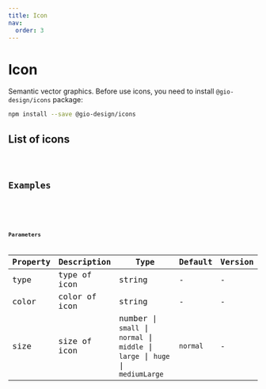```yaml
---
title: Icon
nav:
  order: 3
---
```


# Icon
Semantic vector graphics. Before use icons, you need to install `@gio-design/icons` package:
```bash
npm install --save @gio-design/icons
```

## List of icons
<code src="./iconDemos/list.tsx" inline />

## Examples
<code src="./iconDemos/basic.tsx" title="Basic" desc="Create a React component by using `Icon` tag，and set `type` prop." />
<code src="./iconDemos/color.tsx" title="Colorful icon" desc="Set `color` prop to specific color for icons." />
<code src="./iconDemos/size.tsx" title="Size of icon" desc="Set `size` prop to specific size of icons." />

## Parameters
| Property | Description | Type | Default | Version |
| --- | --- | --- | --- | --- |
| type | type of icon | string | - | - |
| color | color of icon | string | - | - |
| size | size of icon | number \| `small` \| `normal` \| `middle` \| `large` \| `huge` \| `mediumLarge` | `normal` | - |
